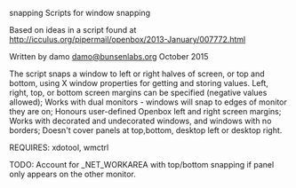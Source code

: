  snapping
Scripts for window snapping

Based on ideas in a script found at
http://icculus.org/pipermail/openbox/2013-January/007772.html

Written by damo <damo@bunsenlabs.org> October 2015

The script snaps a window to left or right halves of screen, or top and bottom,
using X window properties for getting and storing values.
Left, right, top, or bottom screen margins can be specified (negative values allowed);
Works with dual monitors - windows will snap to edges of monitor they are on;
Honours user-defined Openbox left and right screen margins;
Works with decorated and undecorated windows, and windows with no borders;
Doesn't cover panels at top,bottom, desktop left or desktop right.

 REQUIRES: xdotool, wmctrl

TODO: Account for _NET_WORKAREA with top/bottom snapping if panel only
appears on the other monitor.

